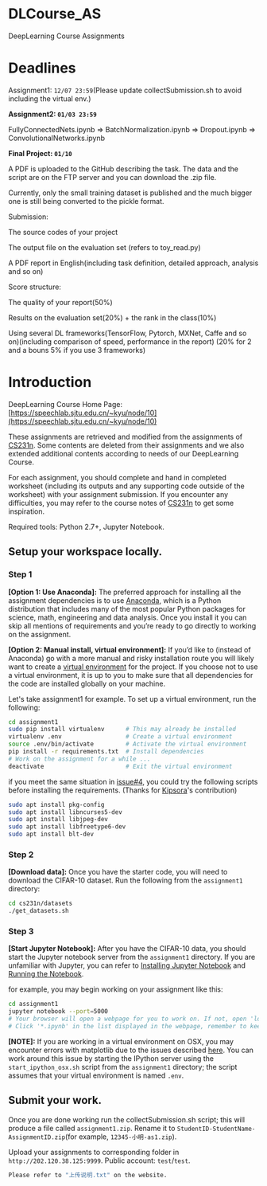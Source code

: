 # DLCourse_AS
DeepLearning Course Assignments

# Deadlines
Assignment1: `12/07 23:59`(Please update collectSubmission.sh to avoid including the virtual env.)

**Assignment2: `01/03 23:59 `**

FullyConnectedNets.ipynb => BatchNormalization.ipynb => Dropout.ipynb => ConvolutionalNetworks.ipynb

**Final Project: ` 01/10 `**

A PDF is uploaded to the GitHub describing the task. The data and the script are on the FTP server and you can download the .zip file.

Currently, only the small training dataset is published and the much bigger one is still being converted to the pickle format. 

Submission:

The source codes of your project

The output file on the evaluation set (refers to toy_read.py)

A PDF report in English(including task definition, detailed approach, analysis and so on)


Score structure:

The quality of your report(50%)

Results on the evaluation set(20%) + the rank in the class(10%)

Using several DL frameworks(TensorFlow, Pytorch, MXNet, Caffe and so on)(including comparison of speed, performance in the report) (20% for 2 and a bouns 5% if you use 3 frameworks)

# Introduction

 DeepLearning Course Home Page: [https://speechlab.sjtu.edu.cn/~kyu/node/10](https://speechlab.sjtu.edu.cn/~kyu/node/10)

These assignments are retrieved and modified from the assignments of [CS231n](http://cs231n.github.io/). Some contents are deleted from their assignments and we also extended additional contents according to needs of our DeepLearning Course.

For each assignment, you should complete and hand in completed worksheet (including its outputs and any supporting code outside of the worksheet) with your assignment submission. If you encounter any difficulties, you may refer to the course notes of [CS231n](http://cs231n.github.io/) to get some inspiration.

Required tools: Python 2.7+, Jupyter Notebook.

## Setup your workspace locally.

### Step 1
**[Option 1: Use Anaconda]:** The preferred approach for installing all the assignment dependencies is to use [Anaconda](https://www.continuum.io/downloads), which is a Python distribution that includes many of the most popular Python packages for science, math, engineering and data analysis. Once you install it you can skip all mentions of requirements and you’re ready to go directly to working on the assignment.

**[Option 2: Manual install, virtual environment]:** If you’d like to (instead of Anaconda) go with a more manual and risky installation route you will likely want to create a [virtual environment](http://docs.python-guide.org/en/latest/dev/virtualenvs/) for the project. If you choose not to use a virtual environment, it is up to you to make sure that all dependencies for the code are installed globally on your machine.

Let's take assignment1 for example. To set up a virtual environment, run the following:

```bash
cd assignment1
sudo pip install virtualenv      # This may already be installed
virtualenv .env                  # Create a virtual environment
source .env/bin/activate         # Activate the virtual environment
pip install -r requirements.txt  # Install dependencies
# Work on the assignment for a while ...
deactivate                       # Exit the virtual environment
```
if you meet the same situation in [issue#4](https://github.com/caodi0207/Deep-Learning-Course-2017/issues/4), you could try the following scripts before installing the requirements. (Thanks for [Kipsora](https://github.com/Kipsora)'s contribution)

```bash
sudo apt install pkg-config
sudo apt install libncurses5-dev
sudo apt install libjpeg-dev
sudo apt install libfreetype6-dev
sudo apt install blt-dev
```



### Step 2
**[Download data]:** Once you have the starter code, you will need to download the CIFAR-10 dataset. Run the following from the `assignment1` directory:

```bash
cd cs231n/datasets
./get_datasets.sh
```

### Step 3
**[Start Jupyter Notebook]:** After you have the CIFAR-10 data, you should start the Jupyter notebook server from the `assignment1` directory. If you are unfamiliar with Jupyter, you can refer to [Installing Jupyter Notebook](http://jupyter.readthedocs.io/en/latest/install.html) and [Running the Notebook](https://jupyter.readthedocs.io/en/latest/running.html#running).

for example, you may begin working on your assignment like this:
```bash
cd assignment1
jupyter notebook --port=5000
# Your browser will open a webpage for you to work on. If not, open 'localhost:5000' by yourselves.
# Click '*.ipynb' in the list displayed in the webpage, remember to keep the outputs of those code cells.
```

**[NOTE]:** If you are working in a virtual environment on OSX, you may encounter errors with matplotlib due to the issues described [here](http://matplotlib.org/faq/virtualenv_faq.html). You can work around this issue by starting the IPython server using the `start_ipython_osx.sh` script from the `assignment1` directory; the script assumes that your virtual environment is named `.env`.


## Submit your work.

Once you are done working run the collectSubmission.sh script; this will produce a file called `assignment1.zip`. Rename it to `StudentID-StudentName-AssignmentID.zip`(for example, `12345-小明-as1.zip`). 

Upload your assignments to corresponding folder in `http://202.120.38.125:9999`. Public account: `test`/`test`.
```bash
Please refer to "上传说明.txt" on the website.
```
